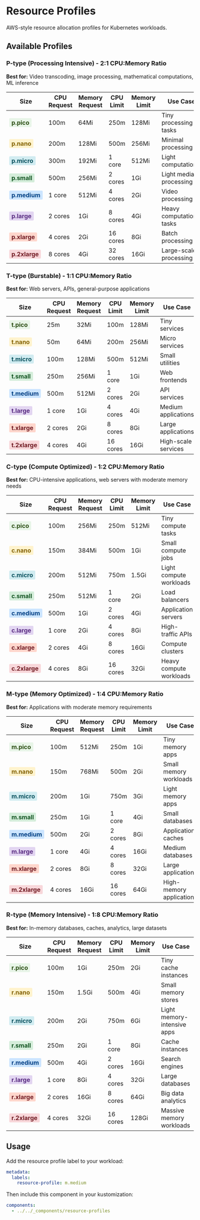 # Resource Profiles

AWS-style resource allocation profiles for Kubernetes workloads.

## Available Profiles
### P-type (Processing Intensive) - 2:1 CPU:Memory Ratio
**Best for:** Video transcoding, image processing, mathematical computations, ML inference

| Size   | CPU Request | Memory Request | CPU Limit | Memory Limit | Use Case |
|--------|-------------|----------------|-----------|--------------|----------|
| <span style="background-color: #e8f5e8; color: #2d5016; padding: 2px 6px; border-radius: 3px; font-weight: bold;">p.pico</span> | 100m | 64Mi | 250m | 128Mi | Tiny processing tasks |
| <span style="background-color: #fff3cd; color: #856404; padding: 2px 6px; border-radius: 3px; font-weight: bold;">p.nano</span> | 200m | 128Mi | 500m | 256Mi | Minimal processing |
| <span style="background-color: #d1ecf1; color: #0c5460; padding: 2px 6px; border-radius: 3px; font-weight: bold;">p.micro</span> | 300m | 192Mi | 1 core | 512Mi | Light computations |
| <span style="background-color: #d4edda; color: #155724; padding: 2px 6px; border-radius: 3px; font-weight: bold;">p.small</span> | 500m | 256Mi | 2 cores | 1Gi | Light media processing |
| <span style="background-color: #cce5ff; color: #004085; padding: 2px 6px; border-radius: 3px; font-weight: bold;">p.medium</span> | 1 core | 512Mi | 4 cores | 2Gi | Video processing |
| <span style="background-color: #e2d5f1; color: #5a2d82; padding: 2px 6px; border-radius: 3px; font-weight: bold;">p.large</span> | 2 cores | 1Gi | 8 cores | 4Gi | Heavy computational tasks |
| <span style="background-color: #ffd6cc; color: #721c24; padding: 2px 6px; border-radius: 3px; font-weight: bold;">p.xlarge</span> | 4 cores | 2Gi | 16 cores | 8Gi | Batch processing |
| <span style="background-color: #f8d7da; color: #721c24; padding: 2px 6px; border-radius: 3px; font-weight: bold;">p.2xlarge</span> | 8 cores | 4Gi | 32 cores | 16Gi | Large-scale processing |

### T-type (Burstable) - 1:1 CPU:Memory Ratio
**Best for:** Web servers, APIs, general-purpose applications

| Size   | CPU Request | Memory Request | CPU Limit | Memory Limit | Use Case |
|--------|-------------|----------------|-----------|--------------|----------|
| <span style="background-color: #e8f5e8; color: #2d5016; padding: 2px 6px; border-radius: 3px; font-weight: bold;">t.pico</span> | 25m | 32Mi | 100m | 128Mi | Tiny services |
| <span style="background-color: #fff3cd; color: #856404; padding: 2px 6px; border-radius: 3px; font-weight: bold;">t.nano</span> | 50m | 64Mi | 200m | 256Mi | Micro services |
| <span style="background-color: #d1ecf1; color: #0c5460; padding: 2px 6px; border-radius: 3px; font-weight: bold;">t.micro</span> | 100m | 128Mi | 500m | 512Mi | Small utilities |
| <span style="background-color: #d4edda; color: #155724; padding: 2px 6px; border-radius: 3px; font-weight: bold;">t.small</span> | 250m | 256Mi | 1 core | 1Gi | Web frontends |
| <span style="background-color: #cce5ff; color: #004085; padding: 2px 6px; border-radius: 3px; font-weight: bold;">t.medium</span> | 500m | 512Mi | 2 cores | 2Gi | API services |
| <span style="background-color: #e2d5f1; color: #5a2d82; padding: 2px 6px; border-radius: 3px; font-weight: bold;">t.large</span> | 1 core | 1Gi | 4 cores | 4Gi | Medium applications |
| <span style="background-color: #ffd6cc; color: #721c24; padding: 2px 6px; border-radius: 3px; font-weight: bold;">t.xlarge</span> | 2 cores | 2Gi | 8 cores | 8Gi | Large applications |
| <span style="background-color: #f8d7da; color: #721c24; padding: 2px 6px; border-radius: 3px; font-weight: bold;">t.2xlarge</span> | 4 cores | 4Gi | 16 cores | 16Gi | High-scale services |

### C-type (Compute Optimized) - 1:2 CPU:Memory Ratio
**Best for:** CPU-intensive applications, web servers with moderate memory needs

| Size   | CPU Request | Memory Request | CPU Limit | Memory Limit | Use Case |
|--------|-------------|----------------|-----------|--------------|----------|
| <span style="background-color: #e8f5e8; color: #2d5016; padding: 2px 6px; border-radius: 3px; font-weight: bold;">c.pico</span> | 100m | 256Mi | 250m | 512Mi | Tiny compute tasks |
| <span style="background-color: #fff3cd; color: #856404; padding: 2px 6px; border-radius: 3px; font-weight: bold;">c.nano</span> | 150m | 384Mi | 500m | 1Gi | Small compute jobs |
| <span style="background-color: #d1ecf1; color: #0c5460; padding: 2px 6px; border-radius: 3px; font-weight: bold;">c.micro</span> | 200m | 512Mi | 750m | 1.5Gi | Light compute workloads |
| <span style="background-color: #d4edda; color: #155724; padding: 2px 6px; border-radius: 3px; font-weight: bold;">c.small</span> | 250m | 512Mi | 1 core | 2Gi | Load balancers |
| <span style="background-color: #cce5ff; color: #004085; padding: 2px 6px; border-radius: 3px; font-weight: bold;">c.medium</span> | 500m | 1Gi | 2 cores | 4Gi | Application servers |
| <span style="background-color: #e2d5f1; color: #5a2d82; padding: 2px 6px; border-radius: 3px; font-weight: bold;">c.large</span> | 1 core | 2Gi | 4 cores | 8Gi | High-traffic APIs |
| <span style="background-color: #ffd6cc; color: #721c24; padding: 2px 6px; border-radius: 3px; font-weight: bold;">c.xlarge</span> | 2 cores | 4Gi | 8 cores | 16Gi | Compute clusters |
| <span style="background-color: #f8d7da; color: #721c24; padding: 2px 6px; border-radius: 3px; font-weight: bold;">c.2xlarge</span> | 4 cores | 8Gi | 16 cores | 32Gi | Heavy compute workloads |

### M-type (Memory Optimized) - 1:4 CPU:Memory Ratio
**Best for:** Applications with moderate memory requirements

| Size   | CPU Request | Memory Request | CPU Limit | Memory Limit | Use Case |
|--------|-------------|----------------|-----------|--------------|----------|
| <span style="background-color: #e8f5e8; color: #2d5016; padding: 2px 6px; border-radius: 3px; font-weight: bold;">m.pico</span> | 100m | 512Mi | 250m | 1Gi | Tiny memory apps |
| <span style="background-color: #fff3cd; color: #856404; padding: 2px 6px; border-radius: 3px; font-weight: bold;">m.nano</span> | 150m | 768Mi | 500m | 2Gi | Small memory workloads |
| <span style="background-color: #d1ecf1; color: #0c5460; padding: 2px 6px; border-radius: 3px; font-weight: bold;">m.micro</span> | 200m | 1Gi | 750m | 3Gi | Light memory apps |
| <span style="background-color: #d4edda; color: #155724; padding: 2px 6px; border-radius: 3px; font-weight: bold;">m.small</span> | 250m | 1Gi | 1 core | 4Gi | Small databases |
| <span style="background-color: #cce5ff; color: #004085; padding: 2px 6px; border-radius: 3px; font-weight: bold;">m.medium</span> | 500m | 2Gi | 2 cores | 8Gi | Application caches |
| <span style="background-color: #e2d5f1; color: #5a2d82; padding: 2px 6px; border-radius: 3px; font-weight: bold;">m.large</span> | 1 core | 4Gi | 4 cores | 16Gi | Medium databases |
| <span style="background-color: #ffd6cc; color: #721c24; padding: 2px 6px; border-radius: 3px; font-weight: bold;">m.xlarge</span> | 2 cores | 8Gi | 8 cores | 32Gi | Large applications |
| <span style="background-color: #f8d7da; color: #721c24; padding: 2px 6px; border-radius: 3px; font-weight: bold;">m.2xlarge</span> | 4 cores | 16Gi | 16 cores | 64Gi | High-memory applications |

### R-type (Memory Intensive) - 1:8 CPU:Memory Ratio
**Best for:** In-memory databases, caches, analytics, large datasets

| Size   | CPU Request | Memory Request | CPU Limit | Memory Limit | Use Case |
|--------|-------------|----------------|-----------|--------------|----------|
| <span style="background-color: #e8f5e8; color: #2d5016; padding: 2px 6px; border-radius: 3px; font-weight: bold;">r.pico</span> | 100m | 1Gi | 250m | 2Gi | Tiny cache instances |
| <span style="background-color: #fff3cd; color: #856404; padding: 2px 6px; border-radius: 3px; font-weight: bold;">r.nano</span> | 150m | 1.5Gi | 500m | 4Gi | Small memory stores |
| <span style="background-color: #d1ecf1; color: #0c5460; padding: 2px 6px; border-radius: 3px; font-weight: bold;">r.micro</span> | 200m | 2Gi | 750m | 6Gi | Light memory-intensive apps |
| <span style="background-color: #d4edda; color: #155724; padding: 2px 6px; border-radius: 3px; font-weight: bold;">r.small</span> | 250m | 2Gi | 1 core | 8Gi | Cache instances |
| <span style="background-color: #cce5ff; color: #004085; padding: 2px 6px; border-radius: 3px; font-weight: bold;">r.medium</span> | 500m | 4Gi | 2 cores | 16Gi | Search engines |
| <span style="background-color: #e2d5f1; color: #5a2d82; padding: 2px 6px; border-radius: 3px; font-weight: bold;">r.large</span> | 1 core | 8Gi | 4 cores | 32Gi | Large databases |
| <span style="background-color: #ffd6cc; color: #721c24; padding: 2px 6px; border-radius: 3px; font-weight: bold;">r.xlarge</span> | 2 cores | 16Gi | 8 cores | 64Gi | Big data analytics |
| <span style="background-color: #f8d7da; color: #721c24; padding: 2px 6px; border-radius: 3px; font-weight: bold;">r.2xlarge</span> | 4 cores | 32Gi | 16 cores | 128Gi | Massive memory workloads |

## Usage

Add the resource profile label to your workload:

```yaml
metadata:
  labels:
    resource-profile: m.medium
```

Then include this component in your kustomization:

```yaml
components:
  - ../../_components/resource-profiles
```

